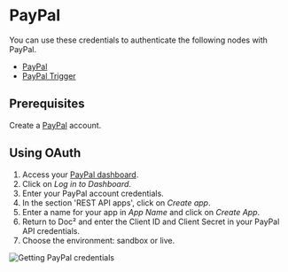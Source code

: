 # PayPal

You can use these credentials to authenticate the following nodes with PayPal.
- [PayPal](/workflow/integrations/nodes/n8n-nodes-base.payPal/)
- [PayPal Trigger](/workflow/integrations/trigger-nodes/n8n-nodes-base.payPalTrigger/)

## Prerequisites

Create a [PayPal](https://paypal.com/) account.

## Using OAuth

1. Access your [PayPal dashboard](https://developer.paypal.com/developer/applications/).
2. Click on *Log in to Dashboard*.
3. Enter your PayPal account credentials.
4. In the section 'REST API apps', click on *Create app*.
5. Enter a name for your app in *App Name* and click on *Create App*.
6. Return to Doc² and enter the Client ID and Client Secret in your PayPal API credentials.
7. Choose the environment: sandbox or live.

![Getting PayPal credentials](/_images/integrations/credentials/paypal/using-oauth.gif)

